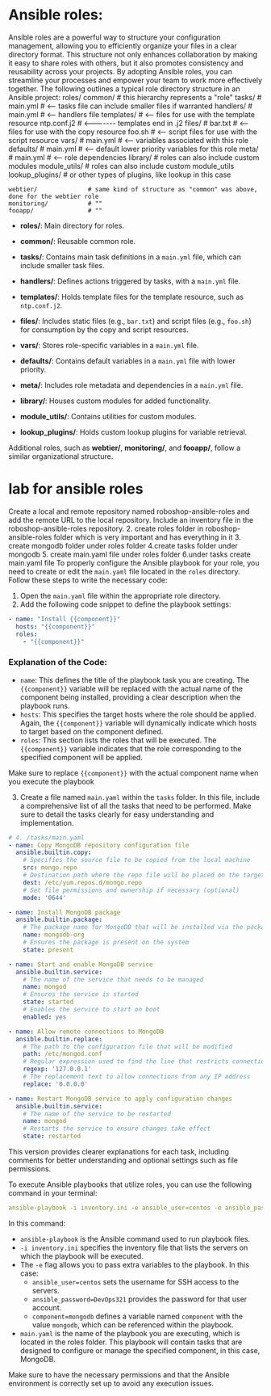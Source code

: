 # Ansible roles:
Ansible roles are a powerful way to structure your configuration management, allowing you to efficiently organize your files in a clear directory format. This structure not only enhances collaboration by making it easy to share roles with others, but it also promotes consistency and reusability across your projects. By adopting Ansible roles, you can streamline your processes and empower your team to work more effectively together.
The following outlines a typical role directory structure in an Ansible project:
roles/
    common/               # this hierarchy represents a "role"
        tasks/            #
            main.yml      #  <-- tasks file can include smaller files if warranted
        handlers/         #
            main.yml      #  <-- handlers file
        templates/        #  <-- files for use with the template resource
            ntp.conf.j2   #  <------- templates end in .j2
        files/            #
            bar.txt       #  <-- files for use with the copy resource
            foo.sh        #  <-- script files for use with the script resource
        vars/             #
            main.yml      #  <-- variables associated with this role
        defaults/         #
            main.yml      #  <-- default lower priority variables for this role
        meta/             #
            main.yml      #  <-- role dependencies
        library/          # roles can also include custom modules
        module_utils/     # roles can also include custom module_utils
        lookup_plugins/   # or other types of plugins, like lookup in this case

    webtier/              # same kind of structure as "common" was above, done for the webtier role
    monitoring/           # ""
    fooapp/               # ""

- **roles/**: Main directory for roles.
  
- **common/**: Reusable common role.

- **tasks/**: Contains main task definitions in a `main.yml` file, which can include smaller task files.

- **handlers/**: Defines actions triggered by tasks, with a `main.yml` file.

- **templates/**: Holds template files for the template resource, such as `ntp.conf.j2`.

- **files/**: Includes static files (e.g., `bar.txt`) and script files (e.g., `foo.sh`) for consumption by the copy and script resources.

- **vars/**: Stores role-specific variables in a `main.yml` file.

- **defaults/**: Contains default variables in a `main.yml` file with lower priority.

- **meta/**: Includes role metadata and dependencies in a `main.yml` file.



- **library/**: Houses custom modules for added functionality.

- **module_utils/**: Contains utilities for custom modules.

- **lookup_plugins/**: Holds custom lookup plugins for variable retrieval.

Additional roles, such as **webtier/**, **monitoring/**, and **fooapp/**, follow a similar organizational structure.

lab for ansible roles
=================

Create a local and remote repository named roboshop-ansible-roles and add the remote URL to the local repository. Include an inventory file in the roboshop-ansible-roles repository.
2. create roles folder in roboshop- ansible-roles folder which is very important and has everything in it
3. create mongodb folder under roles folder 
4.create tasks folder under mongodb
5. create main.yaml file under roles folder
6.under tasks create main.yaml file
To properly configure the Ansible playbook for your role, you need to create or edit the `main.yaml` file located in the `roles` directory. Follow these steps to write the necessary code:

1. Open the `main.yaml` file within the appropriate role directory.
2. Add the following code snippet to define the playbook settings:

```yaml
- name: "Install {{component}}"
  hosts: "{{component}}"
  roles:
    - "{{component}}"
```

### Explanation of the Code:
- `name`: This defines the title of the playbook task you are creating. The `{{component}}` variable will be replaced with the actual name of the component being installed, providing a clear description when the playbook runs.
- `hosts`: This specifies the target hosts where the role should be applied. Again, the `{{component}}` variable will dynamically indicate which hosts to target based on the component defined.
- `roles`: This section lists the roles that will be executed. The `{{component}}` variable indicates that the role corresponding to the specified component will be applied.

Make sure to replace `{{component}}` with the actual component name when you execute the playbook

3. Create a file named `main.yaml` within the `tasks` folder. In this file, include a comprehensive list of all the tasks that need to be performed. Make sure to detail the tasks clearly for easy understanding and implementation.
```yaml
# 4. /tasks/main.yaml
- name: Copy MongoDB repository configuration file
  ansible.builtin.copy:
    # Specifies the source file to be copied from the local machine
    src: mongo.repo
    # Destination path where the repo file will be placed on the target machine
    dest: /etc/yum.repos.d/mongo.repo
    # Set file permissions and ownership if necessary (optional)
    mode: '0644'

- name: Install MongoDB package
  ansible.builtin.package:
    # The package name for MongoDB that will be installed via the package manager
    name: mongodb-org
    # Ensures the package is present on the system
    state: present

- name: Start and enable MongoDB service
  ansible.builtin.service:
    # The name of the service that needs to be managed
    name: mongod
    # Ensures the service is started
    state: started
    # Enables the service to start on boot
    enabled: yes

- name: Allow remote connections to MongoDB
  ansible.builtin.replace:
    # The path to the configuration file that will be modified
    path: /etc/mongod.conf
    # Regular expression used to find the line that restricts connections
    regexp: '127.0.0.1'
    # The replacement text to allow connections from any IP address
    replace: '0.0.0.0'

- name: Restart MongoDB service to apply configuration changes
  ansible.builtin.service:
    # The name of the service to be restarted
    name: mongod
    # Restarts the service to ensure changes take effect
    state: restarted
``` 

This version provides clearer explanations for each task, including comments for better understanding and optional settings such as file permissions.

To execute Ansible playbooks that utilize roles, you can use the following command in your terminal:

```yaml
ansible-playbook -i inventory.ini -e ansible_user=centos -e ansible_password=DevOps321 -e component=mongodb main.yaml
```

In this command:

- `ansible-playbook` is the Ansible command used to run playbook files.
- `-i inventory.ini` specifies the inventory file that lists the servers on which the playbook will be executed.
- The `-e` flag allows you to pass extra variables to the playbook. In this case:
  - `ansible_user=centos` sets the username for SSH access to the servers.
  - `ansible_password=DevOps321` provides the password for that user account.
  - `component=mongodb` defines a variable named `component` with the value `mongodb`, which can be referenced within the playbook.
- `main.yaml` is the name of the playbook you are executing, which is located in the roles folder. This playbook will contain tasks that are designed to configure or manage the specified component, in this case, MongoDB. 

Make sure to have the necessary permissions and that the Ansible environment is correctly set up to avoid any execution issues.
